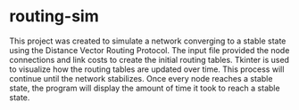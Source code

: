 # routing-sim
This project was created to simulate a network converging to a stable state using the Distance Vector Routing Protocol. The input file provided the node connections and link costs to create the initial routing tables. Tkinter is used to visualize how the routing tables are updated over time. This process will continue until the network stabilizes. Once every node reaches a stable state, the program will display the amount of time it took to reach a stable state.
